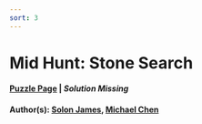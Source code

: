 ```yaml
---
sort: 3
---
```


# Mid Hunt: Stone Search

#### [Puzzle Page](2017-mh-p.pdf) | *Solution Missing*
#### Author(s): [Solon James](../../../../search.html?q=Solon+James), [Michael Chen](../../../../search.html?q=Michael+Chen)